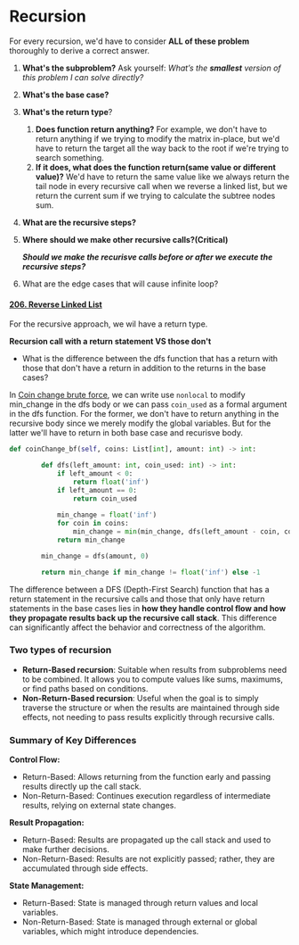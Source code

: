 # Recursion

For every recursion, we'd have to consider **ALL of these problem** thoroughly to derive a correct answer.

1. **What's the subproblem?**
   Ask yourself: *What’s the **smallest** version of this problem I can solve directly?*

2. **What's the base case?**

3. **What's the return type**?

   1. **Does function return anything?**
      For example, we don't have to return anything if we trying to modify the matrix in-place, but we'd have to return the target all the way back to the root if we're trying to search something.
   2. **If it does, what does the function return(same value or different value)?**
      We'd have to return the same value like we always return the tail node in every recursive call when we reverse a linked list, but we return the current sum if we trying to calculate the subtree nodes sum.

4. **What are the recursive steps?**

5. **Where should we make other recursive calls?(Critical)**

   ***Should we make the recurisve calls before or after we execute the recursive steps?***

6. What are the edge cases that will cause infinite loop?





#### [206. Reverse Linked List](https://leetcode.com/problems/reverse-linked-list/)

For the recursive approach, we wil have a return type.





**Recursion call with a return statement VS those don't**

- What is the difference between the dfs function that has a return with those that don't have a return in addition to the returns in the base cases?

In [Coin change brute force](../10_dp/322_coin_change.py), we can write use `nonlocal` to modify min_change in the dfs body or we can pass `coin_used` as a formal argument in the dfs function. For the former, we don't have to return anything in the recursive body since we merely modify the global variables. But for the latter we'll have to return in both base case and recurisve body.
```python
def coinChange_bf(self, coins: List[int], amount: int) -> int:

        def dfs(left_amount: int, coin_used: int) -> int:
            if left_amount < 0:
                return float('inf')
            if left_amount == 0:
                return coin_used
            
            min_change = float('inf')
            for coin in coins:
                min_change = min(min_change, dfs(left_amount - coin, coin_used + 1))
            return min_change

        min_change = dfs(amount, 0)

        return min_change if min_change != float('inf') else -1
```
The difference between a DFS (Depth-First Search) function that has a return statement in the recursive calls and those that only have return statements in the base cases lies in **how they handle control flow and how they propagate results back up the recursive call stack**. This difference can significantly affect the behavior and correctness of the algorithm.

### Two types of recursion
- **Return-Based recursion**: Suitable when results from subproblems need to be combined. It allows you to compute values like sums, maximums, or find paths based on conditions.
- **Non-Return-Based recursion**: Useful when the goal is to simply traverse the structure or when the results are maintained through side effects, not needing to pass results explicitly through recursive calls.

### Summary of Key Differences
**Control Flow:**
- Return-Based: Allows returning from the function early and passing results directly up the call stack.
- Non-Return-Based: Continues execution regardless of intermediate results, relying on external state changes.

**Result Propagation:**
- Return-Based: Results are propagated up the call stack and used to make further decisions.
- Non-Return-Based: Results are not explicitly passed; rather, they are accumulated through side effects.

**State Management:**
- Return-Based: State is managed through return values and local variables.
- Non-Return-Based: State is managed through external or global variables, which might introduce dependencies.